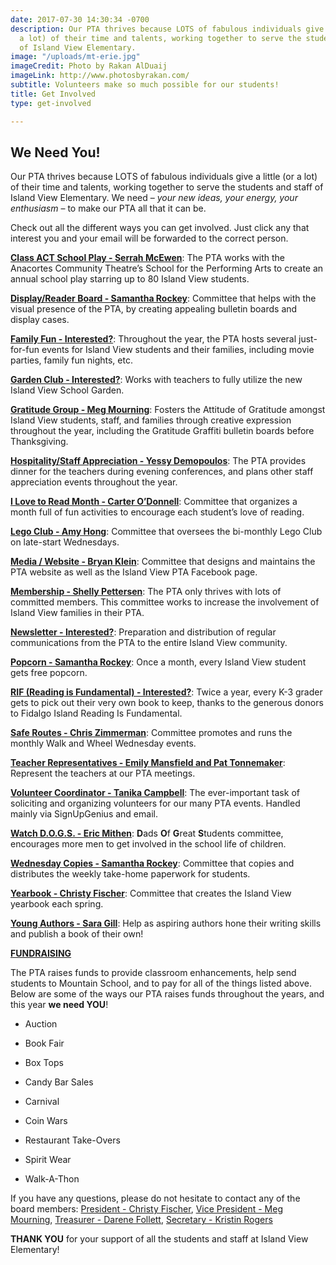```yaml
---
date: 2017-07-30 14:30:34 -0700
description: Our PTA thrives because LOTS of fabulous individuals give a little (or
  a lot) of their time and talents, working together to serve the students and staff
  of Island View Elementary.
image: "/uploads/mt-erie.jpg"
imageCredit: Photo by Rakan AlDuaij
imageLink: http://www.photosbyrakan.com/
subtitle: Volunteers make so much possible for our students!
title: Get Involved
type: get-involved

---
```



## We Need You!

Our PTA thrives because LOTS of fabulous individuals give a little (or a lot) of their time and talents, working together to serve the students and staff of Island View Elementary. We need – *your new ideas, your energy, your enthusiasm* – to make our PTA all that it can be.

Check out all the different ways you can get involved.  Just click any that interest you and your email will be forwarded to the correct person.

**[Class ACT School Play - Serrah McEwen](mailto:president@islandviewpta.org?subject=IVEPTA%20-%20ACT%20School%20Play)**: The PTA works with the Anacortes Community Theatre’s School for the Performing Arts to create an annual school play starring up to 80 Island View students.

**[Display/Reader Board - Samantha Rockey](mailto:president@islandviewpta.org?subject=IVEPTA%20-%20Display-Reader%20Board)**: Committee that helps with the visual presence of the PTA, by creating appealing bulletin boards and display cases.

**[Family Fun - Interested?](mailto:president@islandviewpta.org?subject=IVEPTA%20-%20Family%20Fun)**: Throughout the year, the PTA hosts several just-for-fun events for Island View students and their families, including movie parties, family fun nights, etc.

**[Garden Club - Interested?](mailto:president@islandviewpta.org?subject=IVEPTA%20-%20Garden%20Club)**: Works with teachers to fully utilize the new Island View School Garden.

**[Gratitude Group - Meg Mourning](mailto:president@islandviewpta.org?subject=IVEPTA%20-%20Gratitude%20Group)**: Fosters the Attitude of Gratitude amongst Island View students, staff, and families through creative expression throughout the year, including the Gratitude Graffiti bulletin boards before Thanksgiving.

**[Hospitality/Staff Appreciation - Yessy Demopoulos](mailto:president@islandviewpta.org?subject=IVEPTA%20-%20Hospitality-Staff%20Appreciation)**: The PTA provides dinner for the teachers during evening conferences, and plans other staff appreciation events throughout the year.

**[I Love to Read Month - Carter O’Donnell](mailto:president@islandviewpta.org?subject=IVEPTA%20-%20I%20Love%20to%20Read%20Month)**: Committee that organizes a month full of fun activities to encourage each student’s love of reading.

**[Lego Club - Amy Hong](mailto:president@islandviewpta.org?subject=IVEPTA%20-%20Lego%20Club)**: Committee that oversees the bi-monthly Lego Club on late-start Wednesdays.

**[Media / Website - Bryan Klein](mailto:president@islandviewpta.org?subject=IVEPTA%20-%20Media)**:  Committee that designs and maintains the PTA website as well as the Island View PTA Facebook page.

**[Membership - Shelly Pettersen](mailto:president@islandviewpta.org?subject=IVEPTA%20-%20Membership)**: The PTA only thrives with lots of committed members.  This committee works to increase the involvement of Island View families in their PTA.

**[Newsletter - Interested?](mailto:president@islandviewpta.org?subject=IVEPTA%20-%20Newsletter)**: Preparation and distribution of regular communications from the PTA to the entire Island View community.

**[Popcorn - Samantha Rockey](mailto:president@islandviewpta.org?subject=IVEPTA%20-%20Popcorn)**: Once a month, every Island View student gets free popcorn.

**[RIF (Reading is Fundamental) - Interested?](mailto:president@islandviewpta.org?subject=IVEPTA%20-%20RIF)**: Twice a year, every K-3 grader gets to pick out their very own book to keep, thanks to the generous donors to Fidalgo Island Reading Is Fundamental.

**[Safe Routes - Chris Zimmerman](mailto:president@islandviewpta.org?subject=IVEPTA%20-%20Safe%20Routes)**: Committee promotes and runs the monthly Walk and Wheel Wednesday events.

**[Teacher Representatives - Emily Mansfield and Pat Tonnemaker](mailto:president@islandviewpta.org?subject=IVEPTA%20-%20Teacher%20Representative)**: Represent the teachers at our PTA meetings.

**[Volunteer Coordinator - Tanika Campbell](mailto:president@islandviewpta.org?subject=IVEPTA%20-%20Volunteer%20Coordinator)**:  The ever-important task of soliciting and organizing volunteers for our many PTA events.  Handled mainly via SignUpGenius and email.

**[Watch D.O.G.S. - Eric Mithen](mailto:president@islandviewpta.org?subject=IVEPTA%20-%20Watch%20DOGS)**:  **D**ads **O**f **G**reat **S**tudents committee, encourages more men to get involved in the school life of children.

**[Wednesday Copies - Samantha Rockey](mailto:president@islandviewpta.org?subject=IVEPTA%20-%20Wednesday%20Copies)**:  Committee that copies and distributes the weekly take-home paperwork for students.

**[Yearbook - Christy Fischer](mailto:president@islandviewpta.org?subject=IVEPTA%20-%20Yearbook)**:  Committee that creates the Island View yearbook each spring.

**[Young Authors - Sara Gill](mailto:president@islandviewpta.org?subject=IVEPTA%20-%20Young%20Authors)**: Help as aspiring authors hone their writing skills and publish a book of their own!

**[FUNDRAISING](mailto:president@islandviewpta.org?subject=IVEPTA%20-%20Fundraising)**

The PTA raises funds to provide classroom enhancements, help send students to Mountain School, and to pay for all of the things listed above.  Below are some of the ways our PTA raises funds throughout the years, and this year **we need YOU**!

* Auction

* Book Fair

* Box Tops

* Candy Bar Sales

* Carnival

* Coin Wars

* Restaurant Take-Overs

* Spirit Wear

* Walk-A-Thon

If you have any questions, please do not hesitate to contact any of the board members:
[President - Christy Fischer](mailto:president@islandviewpta.org), [Vice President - Meg Mourning](mailto:vicepresident@islandviewpta.org), [Treasurer - Darene Follett](mailto:treasurer@islandviewpta.org), [Secretary - Kristin Rogers](mailto:secretary@islandviewpta.org)

**THANK YOU** for your support of all the students and staff at Island View Elementary!